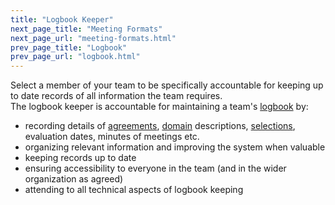 ```yaml
---
title: "Logbook Keeper"
next_page_title: "Meeting Formats"
next_page_url: "meeting-formats.html"
prev_page_title: "Logbook"
prev_page_url: "logbook.html"
---
```



<div class="card summary"><div class="card-body">Select a member of your team to be specifically accountable for keeping up to date records of all information the team requires.
</div></div>
The logbook keeper is accountable for maintaining a team's <a href="glossary.html#entry-logbook" class="glossary-tooltip" data-toggle="tooltip" title="Logbook: A (digital) system to store all information relevant for running an organization.">logbook</a> by:

-   recording details of <a href="glossary.html#entry-agreement" class="glossary-tooltip" data-toggle="tooltip" title="Agreement: An agreed upon guideline, process, protocol or policy designed to guide the flow of value.">agreements</a>, <a href="glossary.html#entry-domain" class="glossary-tooltip" data-toggle="tooltip" title="Domain: A distinct area of influence, activity and decision-making within an organization.">domain</a> descriptions, [selections](role-selection.html), evaluation dates, minutes of meetings etc.
-   organizing relevant information and improving the system when valuable
-   keeping records up to date
-   ensuring accessibility to everyone in the team (and in the wider organization as agreed)
-   attending to all technical aspects of logbook keeping
